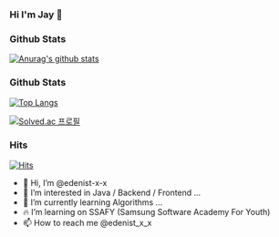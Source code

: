 ### Hi I'm Jay :wave:

### Github Stats

[![Anurag's github stats](https://github-readme-stats.vercel.app/api?username=edenist-x-x)](https://github.com/anuraghazra/github-readme-stats)



### Github Stats

<!-- [![Anurag's github stats](https://github-readme-stats.vercel.app/api?username=edenist-x-x)](https://github.com/anuraghazra/github-readme-stats) -->

 

[![Top Langs](https://github-readme-stats.vercel.app/api/top-langs/?username=edenist-x-x&layout=compact)](https://github.com/anuraghazra/github-readme-stats)



[![Solved.ac
프로필](http://mazassumnida.wtf/api/v2/generate_badge?boj=yaron_e5)](https://solved.ac/yaron_e5)


### Hits
[![Hits](https://hits.seeyoufarm.com/api/count/incr/badge.svg?url=https%3A%2F%2Fgithub.com%2Fdnl7qjs&count_bg=%2379C83D&title_bg=%23555555&icon=&icon_color=%23E7E7E7&title=hits&edge_flat=false)](https://hits.seeyoufarm.com)


- 👋 Hi, I’m @edenist-x-x
- 👀 I’m interested in Java / Backend / Frontend ...
- 🌱 I’m currently learning Algorithms ...
- 🔥 I’m learning on SSAFY (Samsung Software Academy For Youth) 
- 📫 How to reach me @edenist_x_x

<!---
edenist-x-x/edenist-x-x is a ✨ special ✨ repository because its `README.md` (this file) appears on your GitHub profile.
You can click the Preview link to take a look at your changes.
--->
